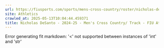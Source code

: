 ```yaml
---
url: https://fiusports.com/sports/mens-cross-country/roster/nicholas-desanto/12919
site: Athletics
crawled_at: 2025-05-13T10:04:44.459371
title: Nicholas DeSanto - 2024-25 - Men's Cross Country/ Track - FIU Athletics
---
```


Error generating fit markdown: '<' not supported between instances of 'int' and 'str'